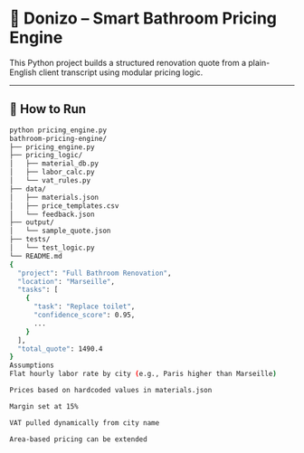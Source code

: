 # 🚿 Donizo – Smart Bathroom Pricing Engine

This Python project builds a structured renovation quote from a plain-English client transcript using modular pricing logic.

---

## 🔧 How to Run

```bash
python pricing_engine.py
bathroom-pricing-engine/
├── pricing_engine.py
├── pricing_logic/
│   ├── material_db.py
│   ├── labor_calc.py
│   └── vat_rules.py
├── data/
│   ├── materials.json
│   ├── price_templates.csv
│   └── feedback.json
├── output/
│   └── sample_quote.json
├── tests/
│   └── test_logic.py
└── README.md
{
  "project": "Full Bathroom Renovation",
  "location": "Marseille",
  "tasks": [
    {
      "task": "Replace toilet",
      "confidence_score": 0.95,
      ...
    }
  ],
  "total_quote": 1490.4
}
Assumptions
Flat hourly labor rate by city (e.g., Paris higher than Marseille)

Prices based on hardcoded values in materials.json

Margin set at 15%

VAT pulled dynamically from city name

Area-based pricing can be extended
